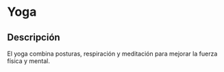 # Yoga

## Descripción
El yoga combina posturas, respiración y meditación para mejorar la fuerza física y mental.
